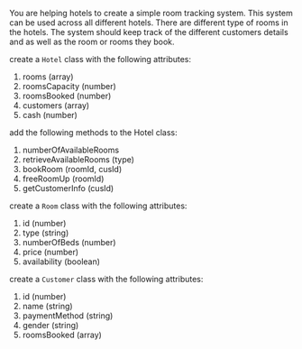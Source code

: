 You are helping hotels to create a simple room tracking system. This system can be used across all different hotels. There are different type of rooms in the hotels. The system should keep track of the different customers details and as well as the room or rooms they book.

create a `Hotel` class with the following attributes:

1. rooms (array)
2. roomsCapacity (number)
3. roomsBooked (number)
4. customers (array)
5. cash (number)

add the following methods to the Hotel class:

1. numberOfAvailableRooms
2. retrieveAvailableRooms (type)
3. bookRoom (roomId, cusId)
4. freeRoomUp (roomId)
5. getCustomerInfo (cusId)

create a `Room` class with the following attributes:

1. id (number)
2. type (string)
3. numberOfBeds (number)
4. price (number)
5. availability (boolean)

create a `Customer` class with the following attributes:

1. id (number)
2. name (string)
3. paymentMethod (string)
4. gender (string)
5. roomsBooked (array)
